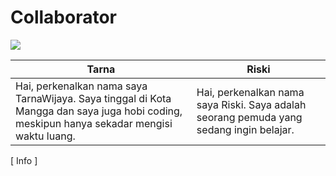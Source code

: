 # Collaborator
<a href="https://github.com/XTarnaWijaya/acode-plugins/graphs/contributors">
  <img src="https://contrib.rocks/image?repo=XTarnaWijaya/acode-bash-script" />
</a>

| Tarna | Riski |
|---|---|
| Hai, perkenalkan nama saya TarnaWijaya. Saya tinggal di Kota Mangga dan saya juga hobi coding, meskipun hanya sekadar mengisi waktu luang. | Hai, perkenalkan nama saya Riski. Saya adalah seorang pemuda yang sedang ingin belajar. |

[ Info ]
